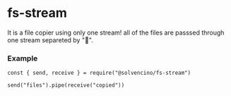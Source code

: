 # fs-stream

It is a file copier using only one stream!
all of the files are passsed through one stream separeted by "𐞙".

### Example

```
const { send, receive } = require("@solvencino/fs-stream")

send("files").pipe(receive("copied"))
```

